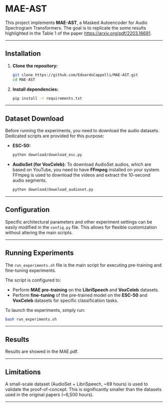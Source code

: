# MAE-AST

This project implements **MAE-AST**, a Masked Autoencoder for Audio Spectrogram Transformers. The goal is to replicate the some results highlighted in the Table 1 of the paper https://arxiv.org/pdf/2203.16691. 

-----

## Installation

1.  **Clone the repository:**

    ```bash
    git clone https://github.com/EdoardoCappelli/MAE-AST.git
    cd MAE-AST
    ```

2.  **Install dependencies:**
   
    ```bash
    pip install -r requirements.txt
    ```

-----

## Dataset Download

Before running the experiments, you need to download the audio datasets. Dedicated scripts are provided for this purpose:

  * **ESC-50:**

    ```bash
    python download/download_esc.py
    ```

  * **AudioSet (for VoxCeleb):**
    To download AudioSet audios, which are based on YouTube, you need to have **FFmpeg** installed on your system. FFmpeg is used to download the videos and extract the 10-second audio segments.

    ```bash
    python download/download_audioset.py
    ```
-----

## Configuration
Specific architectural parameters and other experiment settings can be easily modified in the `config.py` file. This allows for flexible customization without altering the main scripts.

-----

## Running Experiments

The `run_experiments.sh` file is the main script for executing pre-training and fine-tuning experiments.

The script is configured to:

  * Perform **MAE pre-training** on the **LibriSpeech** and **VoxCeleb** datasets.
  * Perform **fine-tuning** of the pre-trained model on the **ESC-50** and **VoxCeleb** datasets for specific classification tasks.

To launch the experiments, simply run:

```bash
bash run_experiments.sh
```
-----

## Results

Results are showed in the MAE.pdf.

-----

## Limitations
A small-scale dataset (AudioSet + LibriSpeech, ~69 hours) is used to validate the proof-of-concept. This is significantly smaller than the datasets used in the original papers (~6,500 hours).

-----

